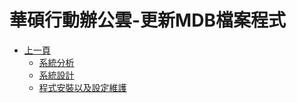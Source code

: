 # 華碩行動辦公雲-更新MDB檔案程式
* [上一頁](../README.md)
    * [系統分析](SA/README.md)
    * [系統設計](SD/README.md)
    * [程式安裝以及設定維護](Config/README.md)